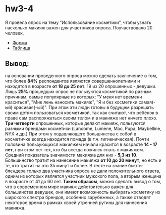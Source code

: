 # hw3-4
Я провела опрос на тему "Использование косметики", чтобы узнать насколько макияж важен для участников опроса. Поучаствовало 20 человек.
* [Форма](https://goo.gl/EXRPqS)
* [Таблица](https://goo.gl/K6Ubf2)
## **Вывод**: 
на основании проведенного опроса можно сделать заключение о том, что более **84%** респондентов являются совершеннолетними и находятся в возрасте **от 18 до 25 лет**. 19 из 20 опрошенных - девушки. Лишь **25%** прошедших опрос не пользуются косметикой по разным причинам, самые популярные из которых: "У меня нет времени краситься", "Мне лень наносить макияж", "Я и без косметики самая(-ый) красивая(-ый)". При этом эти люди готовы в будущем разрешать своим детям пользоваться косметикой, так как считают, что ребёнок в праве сам распоряжаться своим телом и в макияже нет ничего плохо. **Три четверти** опрошенных, которые делают макияж, пользуются разными брендами косметики (Lancome, Lumene, Mac, Pupa, Maybelline, NYX и др.) При этом у подавляющего большинства с собой в косметичке всегда находится помада (в т.ч. гигиеническая). Почти половина пользующихся макияжем начали красится в возрасте **14 - 17 лет**, при этом нет тех, кто бы всегда ложился спать с макияжем. Средний показатель значимости макияжа для них - **5,3 из 10**. Большинство тратит на нанесение макияжа **от 10 до 20 минут**, но есть и те, кто тратит на это 35 минут и более. В тесте на знание бьюти-блендера только два участника опроса не дали положительного ответа, одним из которых является участник мужского пола, а вторым женщина в возрасте от 41 до 60 лет. **Таким образом**, можно сделать вывод о том, что в современном мире макияж действительно важен для большинства девушек, они имеют возможность выбирать косметику из широкого спектра брендов, особенно зарубежных, а также отводят некоторое время в рамках своей утренней рутины для нанесения макияжа. 
